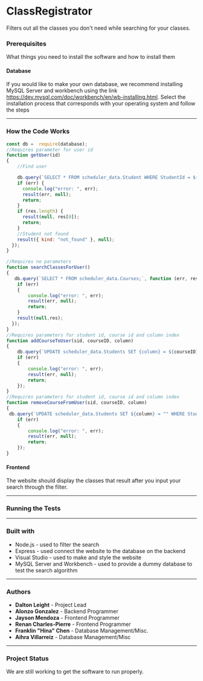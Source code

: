 # ClassRegistrator
Filters out all the classes you don't need while searching for your classes.


### Prerequisites
   What things you need to install the software and how to install them
   
#### Database 
  If you would like to make your own database, we recommend installing MySQL Server and workbench using the link   <https://dev.mysql.com/doc/workbench/en/wb-installing.html>.
  Select the installation process that corresponds with your operating system and follow the steps
	  
---
	
### How the Code Works
```javascript
const db =  require(database);
//Requires parameter for user id
function getUser(id)
{
    //Find user

    db.query(`SELECT * FROM scheduler_data.Student WHERE StudentId = ${id}`, (err, res) => {
    if (err) {
      console.log("error: ", err);
      result(err, null);
      return;
    }
    if (res.length) {
      result(null, res[0]);
      return;
    }
    //Student not found
    result({ kind: "not_found" }, null);
  });
}

//Requires no parameters
function searchClassesForUser()
{
   db.query(`SELECT * FROM scheduler_data.Courses;`, function (err, res) {
    if (err)
    {        
        console.log("error: ", err);
        result(err, null);
        return;
    }
    result(null,res);
  });
}
//Requires parameters for student id, course id and column index
function addCourseToUser(sid, courseID, column)
{
    db.query(`UPDATE scheduler_data.Students SET {column} = ${courseID} WHERE StudentID = ${sid}`,function (err, res) {
    if (err)
    {        
        console.log("error: ", err);
        result(err, null);
        return;
    });
}
//Requires parameters for student id, course id and column index
function removeCourseFromUser(sid, courseID, column)
{
 db.query(`UPDATE scheduler_data.Students SET ${column} = "" WHERE StudentID = ${sid}`,function (err, res) {
    if (err)
    {        
        console.log("error: ", err);
        result(err, null);
        return;
    });   
}
```

#### Frontend
   The website should display the classes that result after you input your search through the filter.
     
---	
	
### Running the Tests

---

### Built with 
- Node.js - used to filter the search 
- Express - used connect the website to the database on the backend
- Visual Studio - used to make and style the website
- MySQL Server and Workbench - used to provide a dummy database to test the search algorithm

---

### Authors

- __Dalton Leight__ - Project Lead
- __Alonzo Gonzalez__ - Backend Programmer
- __Jayson Mendoza__ - Frontend Programmer
- __Renan Charles-Pierre__ - Frontend Programmer
- __Franklin "Hina" Chen__ - Database Management/Misc.
- __Aihra Villarreiz__ - Database Management/Misc

---

### Project Status
   We are still working to get the software to run properly.
	


